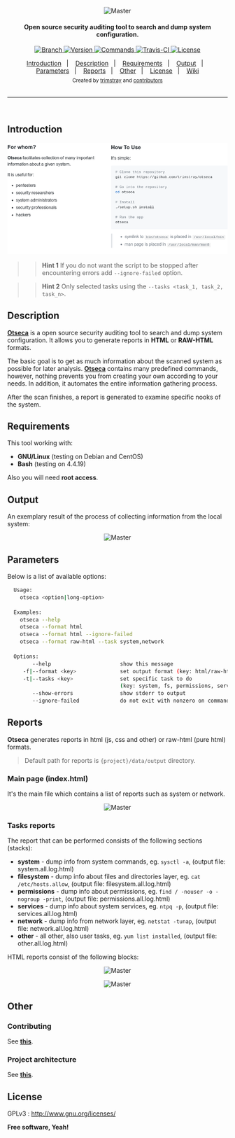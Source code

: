 <p align="center">
    <img src="https://github.com/trimstray/otseca/blob/master/doc/img/otseca_logo.png"
        alt="Master">
</p>

<h4 align="center">Open source security auditing tool to search and dump system configuration.</h4>

<p align="center">
  <a href="https://img.shields.io/badge/Branch-master-green.svg">
    <img src="https://img.shields.io/badge/Branch-master-green.svg"
        alt="Branch">
  </a>
  <a href="https://img.shields.io/badge/Version-v1.0.3-lightgrey.svg">
    <img src="https://img.shields.io/badge/Version-v1.0.3-lightgrey.svg"
        alt="Version">
  </a>
  <a href="https://img.shields.io/badge/Commands-142-orange.svg">
    <img src="https://img.shields.io/badge/Commands-142-orange.svg"
        alt="Commands">
  </a>
  <a href="https://travis-ci.org/trimstray/otseca">
    <img src="https://travis-ci.org/trimstray/otseca.svg?branch=master"
        alt="Travis-CI">
  <a href="http://www.gnu.org/licenses/">
    <img src="https://img.shields.io/badge/license-GNU-blue.svg"
        alt="License">
  </a>
</p>

<div align="center">
   <a href="#introduction">Introduction</a>&nbsp;&nbsp;&nbsp;|&nbsp;&nbsp;&nbsp;
   <a href="#description">Description</a>&nbsp;&nbsp;&nbsp;|&nbsp;&nbsp;&nbsp;
   <a href="#requirements">Requirements</a>&nbsp;&nbsp;&nbsp;|&nbsp;&nbsp;&nbsp;
   <a href="#output">Output</a>&nbsp;&nbsp;&nbsp;|&nbsp;&nbsp;&nbsp;
   <a href="#parameters">Parameters</a>&nbsp;&nbsp;&nbsp;|&nbsp;&nbsp;&nbsp;
   <a href="#reports">Reports</a>&nbsp;&nbsp;&nbsp;|&nbsp;&nbsp;&nbsp;
   <a href="#other">Other</a>&nbsp;&nbsp;&nbsp;|&nbsp;&nbsp;&nbsp;
   <a href="#license">License</a>&nbsp;&nbsp;&nbsp;|&nbsp;&nbsp;&nbsp;
   <a href="https://github.com/trimstray/otseca/wiki">Wiki</a>
</div>

<div align="center">
  <sub>Created by
  <a href="https://twitter.com/trimstray">trimstray</a> and
  <a href="https://github.com/trimstray/otseca/graphs/contributors">
    contributors
  </a>
</div>

<br>

***

<br>

## Introduction

<p align="center">
    <img src="/doc/img/otseca_short_desc.png"
        alt="Master">
</p>

>> **Hint 1**
>> If you do not want the script to be stopped after encountering errors add `--ignore-failed` option.

>> **Hint 2**
>> Only selected tasks using the `--tasks <task_1, task_2, task_n>`.

## Description

**<u>Otseca</u>** is a open source security auditing tool to search and dump system configuration. It allows you to generate reports in **HTML** or **RAW-HTML** formats.

The basic goal is to get as much information about the scanned system as possible for later analysis. **<u>Otseca</u>** contains many predefined commands, however, nothing prevents you from creating your own according to your needs. In addition, it automates the entire information gathering process.

After the scan finishes, a report is generated to examine specific nooks of the system.

## Requirements

This tool working with:

- **GNU/Linux** (testing on Debian and CentOS)
- **Bash** (testing on 4.4.19)

Also you will need **root access**.

## Output

An exemplary result of the process of collecting information from the local system:

<p align="center">
    <img src="https://github.com/trimstray/otseca/blob/master/doc/img/otseca_output.png"
        alt="Master">
</p>

## Parameters

Below is a list of available options:

```bash
  Usage:
    otseca <option|long-option>

  Examples:
    otseca --help
    otseca --format html
    otseca --format html --ignore-failed
    otseca --format raw-html --task system,network

  Options:
        --help                      show this message
     -f|--format <key>              set output format (key: html/raw-html)
     -t|--tasks <key>               set specific task to do
                                    (key: system, fs, permissions, services, network, other)
        --show-errors               show stderr to output
        --ignore-failed             do not exit with nonzero on commands failed
```

## Reports

**Otseca** generates reports in html (js, css and other) or raw-html (pure html) formats.

> Default path for reports is `{project}/data/output` directory.

### Main page (index.html)

It's the main file which contains a list of reports such as system or network.

<p align="center">
    <img src="https://github.com/trimstray/otseca/blob/master/doc/img/otseca_index_output.png"
        alt="Master">
</p>

### Tasks reports

The report that can be performed consists of the following sections (stacks):

- **system** - dump info from system commands, eg. `sysctl -a`, (output file: system.all.log.html)
- **filesystem** - dump info about files and directories layer, eg. `cat /etc/hosts.allow`, (output file: filesystem.all.log.html)
- **permissions**  - dump info about permissions, eg. `find / -nouser -o -nogroup -print`, (output file: permissions.all.log.html)
- **services** - dump info about system services, eg. `ntpq -p`, (output file: services.all.log.html)
- **network** - dump info from network layer, eg. `netstat -tunap`, (output file: network.all.log.html)
- **other** - all other, also user tasks, eg. `yum list installed`, (output file: other.all.log.html)

HTML reports consist of the following blocks:

<p align="center">
    <img src="https://github.com/trimstray/otseca/blob/master/doc/img/otseca_lsmod_output.png"
        alt="Master">
</p>

<p align="center">
    <img src="https://github.com/trimstray/otseca/blob/master/doc/img/otseca_sysctl_output.png"
        alt="Master">
</p>

## Other

### Contributing

See **[this](CONTRIBUTING.md)**.

### Project architecture

See **<a href="https://github.com/trimstray/otseca/wiki/Project-architecture">this</a>**.

## License

GPLv3 : <http://www.gnu.org/licenses/>

**Free software, Yeah!**
